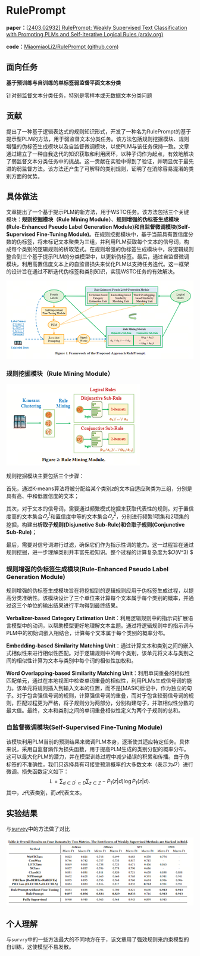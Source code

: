 # RulePrompt

**paper：**[[2403.02932\] RulePrompt: Weakly Supervised Text Classification with Prompting PLMs and Self-Iterative Logical Rules (arxiv.org)](https://arxiv.org/abs/2403.02932)

**code：**[MiaomiaoLi2/RulePrompt (github.com)](https://github.com/MiaomiaoLi2/RulePrompt)

## 面向任务

**基于预训练与自训练的单标签弱监督平面文本分类**

针对弱监督文本分类任务，特别是零样本或无数据文本分类问题

## 贡献

提出了一种基于逻辑表达式的规则知识形式，开发了一种名为RulePrompt的基于提示型PLM的方法，用于弱监督文本分类任务。该方法包括规则挖掘模块、规则增强的伪标签生成模块以及自监督微调模块，以使PLM与该任务保持一致。文章通过建立了一种自我迭代的知识获取和利用闭环，以种子词作为起点，有效地解决了弱监督文本分类任务中的挑战。这一贡献在实验中得到了验证，并明显优于最先进的弱监督方法。该方法还产生了可解释的类别规则，证明了在消除容易混淆的类别方面的优势。

## 具体做法

文章提出了一个基于提示PLM的新方法，用于WSTC任务。该方法包括三个关键模块：**规则挖掘模块（Rule Mining Module）**、**规则增强的伪标签生成模块(Rule-Enhanced Pseudo Label Generation
Module)**和**自监督微调模块(Self-Supervised Fine-Tuning Module)**。在规则挖掘模块中，基于当前具有置信度分数的伪标签，将未标记文本聚类为三组，并利用PLM获取每个文本的信号词，构成每个类别的逻辑规则的析取范式。在规则增强的伪标签生成模块中，将逻辑规则整合到三个基于提示PLM的分类模型中，以更新伪标签。最后，通过自监督微调模块，利用高置信度文本上的自监督损失来优化PLM以支持任务迭代。这一框架的设计旨在通过不断迭代伪标签和类别知识，实现WSTC任务的有效解决。

![image-20240423151928819](assets/image-20240423151928819.png)

### 规则挖掘模块（Rule Mining Module）

![image-20240423153045725](assets/image-20240423153045725.png)

规则挖掘模块主要包括三个步骤：

首先，通过K-means算法将被分配给某个类别𝑧的文本自适应聚类为三组，分别是具有高、中和低置信度的文本；

其次，对于文本的信号词，需要通过频繁模式挖掘来获取代表性的规则。对于置信度高的文本集合$𝐷^1_𝑧$和置信度中等的文本集合$𝐷^2_𝑧$，分别进行频繁1项集和2项集的挖掘，构建出**析取子规则(Disjunctive Sub-Rule)**和**合取子规则(Conjunctive Sub-Rule)**；

最后，需要对信号词进行过滤，确保它们作为指示性词的能力。这一过程旨在通过规则挖掘，进一步理解类别并丰富先验知识。整个过程的计算复杂度为$𝑂(𝑁^3) $

### 规则增强的伪标签生成模块(Rule-Enhanced Pseudo Label Generation Module)

规则增强的伪标签生成模块旨在将挖掘到的逻辑规则应用于伪标签生成过程，以提高分类准确性。该模块设计了三个单位来计算每个文本属于每个类别的概率，并通过这三个单位的输出结果进行平均得到最终结果。

**Verbalizer-based Category Estimation Unit**：利用逻辑规则中的指示词扩展语言模型中的动词，以帮助模型更好地理解文本主题。通过将逻辑规则中的指示词与PLM中的初始词嵌入相结合，计算每个文本属于每个类别的概率分布。

**Embedding-based Similarity Matching Unit**：通过计算文本和类别之间的嵌入式相似性来进行相似性匹配。对于逻辑规则中的每个类别，该单元将文本与类别之间的相似性计算为文本与类别中每个词的相似性加权和。

**Word Overlapping-based Similarity Matching Unit**：利用单词重叠的相似性匹配单元，通过在本地视图中检查单词重叠的相似性，利用PLMs生成信号词的能力。该单元将规则插入到输入文本的位置，而不是[MASK]标记中，作为独立的句子。对于包含强信号词的规则，计算强信号词的重叠，而对于包含较弱信号词的规则，匹配过程更为严格，将子规则分为两部分，分别构建句子，并取相似性分数的最大值。最终，文本和类别之间的单词重叠相似性定义为两个子规则的总和。

### 自监督微调模块(Self-Supervised Fine-Tuning Module)

该模块利用PLM当前的预测结果来微调PLM本身，逐渐使其适应特定任务。具体来说，采用自监督熵作为损失函数，用于提高PLM生成的类别分配的概率分布。这可以最大化PLM的潜力，并在模型训练过程中减少错误的积累和传播。由于伪标签的不准确性，我们只选择具有可接受预测概率的大多数文本（表示为$𝐷^{’}$​）进行微调。损失函数定义如下：
$$
L=\sum_{d\in D^{\prime}\subset D}\sum_{z\in Z}-P_{1}(z|d)\log P_{1}(z|d).
$$
其中，$𝑧$代表类别，而$𝑑$代表文本。

## 实验结果

与[survey](https://github.com/Jalen-Zhong/StudyNote4Jalen/blob/main/yzw%40program/Weakly-Supervised%20%20Text%20Classification/RulePrompt.md)中的方法做了对比

![image-20240423154733922](assets/image-20240423154733922.png)

## 个人理解

与`survry`中的一些方法最大的不同地方在于，该文章用了强效规则来约束模型的自训练，这使模型不易发散。